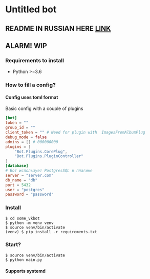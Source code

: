 
# Untitled bot
## README IN RUSSIAN HERE [LINK](README.md)
## ALARM! WIP
### Requirements to install
* Python >=3.6
### How to fill a config?
#### Config uses toml format
Basic config with a couple of plugins

```toml
[bot]
token = ""
group_id = ""
client_token = "" # Need for plugin with  ImagesFromAlbumPlug
debug_mode = false
admins = [] # 000000000
plugins = [
    "Bot.Plugins.CorePlug",
    "Bot.Plugins.PluginController"
]
[database]
# Бот использует PostgresSQL в плагине
server = "server.com"
db_name = "db"
port = 5432
user = "postgres"
password = "password"
```

### Install
```shell script
$ cd some_vkbot
$ python -m venv venv
$ source venv/bin/activate
(venv) $ pip install -r requirements.txt

```

### Start?
```shell script
$ source venv/bin/activate
$ python main.py
```
#### Supports systemd
### 
